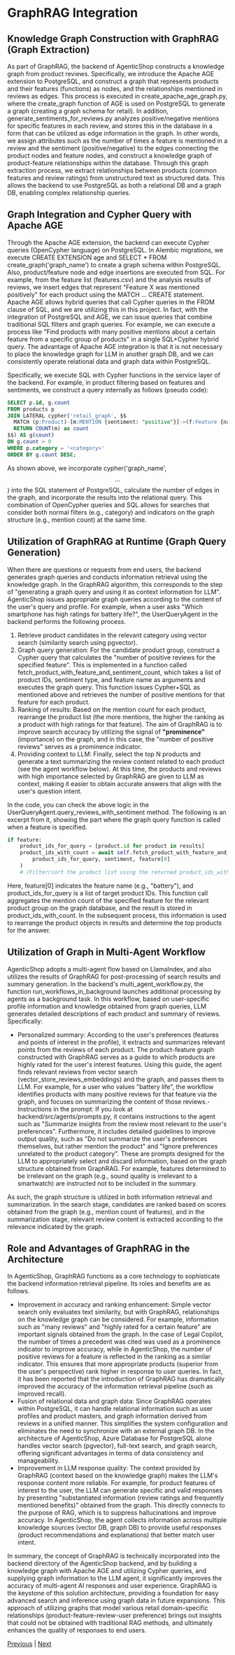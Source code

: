 # GraphRAG Integration

## Knowledge Graph Construction with GraphRAG (Graph Extraction)

As part of GraphRAG, the backend of AgenticShop constructs a knowledge graph from product reviews. Specifically, we introduce the Apache AGE extension to PostgreSQL, and construct a graph that represents products and their features (functions) as nodes, and the relationships mentioned in reviews as edges. This process is executed in create_apache_age_graph.py, where the create_graph function of AGE is used on PostgreSQL to generate a graph (creating a graph schema for retail). In addition, generate_sentiments_for_reviews.py analyzes positive/negative mentions for specific features in each review, and stores this in the database in a form that can be utilized as edge information in the graph. In other words, we assign attributes such as the number of times a feature is mentioned in a review and the sentiment (positive/negative) to the edges connecting the product nodes and feature nodes, and construct a knowledge graph of product-feature relationships within the database. Through this graph extraction process, we extract relationships between products (common features and review ratings) from unstructured text as structured data. This allows the backend to use PostgreSQL as both a relational DB and a graph DB, enabling complex relationship queries.

## Graph Integration and Cypher Query with Apache AGE

Through the Apache AGE extension, the backend can execute Cypher queries (OpenCypher language) on PostgreSQL. In Alembic migrations, we execute CREATE EXTENSION age and SELECT * FROM create_graph('graph_name') to create a graph schema within PostgreSQL. Also, product/feature node and edge insertions are executed from SQL. For example, from the feature list (features.csv) and the analysis results of reviews, we insert edges that represent "Feature X was mentioned positively" for each product using the MATCH ... CREATE statement. Apache AGE allows hybrid queries that call Cypher queries in the FROM clause of SQL, and we are utilizing this in this project. In fact, with the integration of PostgreSQL and AGE, we can issue queries that combine traditional SQL filters and graph queries. For example, we can execute a process like "Find products with many positive mentions about a certain feature from a specific group of products" in a single SQL+Cypher hybrid query. The advantage of Apache AGE integration is that it is not necessary to place the knowledge graph for LLM in another graph DB, and we can consistently operate relational data and graph data within PostgreSQL.

Specifically, we execute SQL with Cypher functions in the service layer of the backend. For example, in product filtering based on features and sentiments, we construct a query internally as follows (pseudo code):

```sql
SELECT p.id, g.count
FROM products p
JOIN LATERAL cypher('retail_graph', $$
  MATCH (p:Product)-[m:MENTION {sentiment: "positive"}]->(f:Feature {name: "<feature name>"})
  RETURN COUNT(m) as count
$$) AS g(count)
ON g.count > 0
WHERE p.category = '<category>'
ORDER BY g.count DESC;
```

As shown above, we incorporate cypher('graph_name', $$ ... $$) into the SQL statement of PostgreSQL, calculate the number of edges in the graph, and incorporate the results into the relational query. This combination of OpenCypher queries and SQL allows for searches that consider both normal filters (e.g., category) and indicators on the graph structure (e.g., mention count) at the same time.

## Utilization of GraphRAG at Runtime (Graph Query Generation)

When there are questions or requests from end users, the backend generates graph queries and conducts information retrieval using the knowledge graph. In the GraphRAG algorithm, this corresponds to the step of "generating a graph query and using it as context information for LLM". AgenticShop issues appropriate graph queries according to the content of the user's query and profile. For example, when a user asks "Which smartphone has high ratings for battery life?", the UserQueryAgent in the backend performs the following process.
1. Retrieve product candidates in the relevant category using vector search (similarity search using pgvector).
2. Graph query generation: For the candidate product group, construct a Cypher query that calculates the "number of positive reviews for the specified feature". This is implemented in a function called fetch_product_with_feature_and_sentiment_count, which takes a list of product IDs, sentiment type, and feature name as arguments and executes the graph query. This function issues Cypher+SQL as mentioned above and retrieves the number of positive mentions for that feature for each product.
3. Ranking of results: Based on the mention count for each product, rearrange the product list (the more mentions, the higher the ranking as a product with high ratings for that feature). The aim of GraphRAG is to improve search accuracy by utilizing the signal of **"prominence"** (importance) on the graph, and in this case, the "number of positive reviews" serves as a prominence indicator.
4. Providing context to LLM: Finally, select the top N products and generate a text summarizing the review content related to each product (see the agent workflow below). At this time, the products and reviews with high importance selected by GraphRAG are given to LLM as context, making it easier to obtain accurate answers that align with the user's question intent.

In the code, you can check the above logic in the UserQueryAgent.query_reviews_with_sentiment method. The following is an excerpt from it, showing the part where the graph query function is called when a feature is specified.

```python
if feature:
    product_ids_for_query = [product.id for product in results]
    product_ids_with_count = await self.fetch_product_with_feature_and_sentiment_count(
        product_ids_for_query, sentiment, feature[0]
    )
    # (Filter/sort the product list using the returned product_ids_with_count)
```

Here, feature[0] indicates the feature name (e.g., "battery"), and product_ids_for_query is a list of target product IDs. This function call aggregates the mention count of the specified feature for the relevant product group on the graph database, and the result is stored in product_ids_with_count. In the subsequent process, this information is used to rearrange the product objects in results and determine the top products for the answer.

## Utilization of Graph in Multi-Agent Workflow

AgenticShop adopts a multi-agent flow based on LlamaIndex, and also utilizes the results of GraphRAG for post-processing of search results and summary generation. In the backend's multi_agent_workflow.py, the function run_workflows_in_background launches additional processing by agents as a background task. In this workflow, based on user-specific profile information and knowledge obtained from graph queries, LLM generates detailed descriptions of each product and summary of reviews. Specifically:
- Personalized summary: According to the user's preferences (features and points of interest in the profile), it extracts and summarizes relevant points from the reviews of each product. The product-feature graph constructed with GraphRAG serves as a guide to which products are highly rated for the user's interest features. Using this guide, the agent finds relevant reviews from vector search (vector_store_reviews_embeddings) and the graph, and passes them to LLM. For example, for a user who values "battery life", the workflow identifies products with many positive reviews for that feature via the graph, and focuses on summarizing the content of those reviews.- Instructions in the prompt: If you look at backend/src/agents/prompts.py, it contains instructions to the agent such as "Summarize insights from the review most relevant to the user's preferences". Furthermore, it includes detailed guidelines to improve output quality, such as "Do not summarize the user's preferences themselves, but rather mention the product" and "Ignore preferences unrelated to the product category". These are prompts designed for the LLM to appropriately select and discard information, based on the graph structure obtained from GraphRAG. For example, features determined to be irrelevant on the graph (e.g., sound quality is irrelevant to a smartwatch) are instructed not to be included in the summary.

As such, the graph structure is utilized in both information retrieval and summarization. In the search stage, candidates are ranked based on scores obtained from the graph (e.g., mention count of features), and in the summarization stage, relevant review content is extracted according to the relevance indicated by the graph.

## Role and Advantages of GraphRAG in the Architecture

In AgenticShop, GraphRAG functions as a core technology to sophisticate the backend information retrieval pipeline. Its roles and benefits are as follows.
- Improvement in accuracy and ranking enhancement: Simple vector search only evaluates text similarity, but with GraphRAG, relationships on the knowledge graph can be considered. For example, information such as "many reviews" and "highly rated for a certain feature" are important signals obtained from the graph. In the case of Legal Copilot, the number of times a precedent was cited was used as a prominence indicator to improve accuracy, while in AgenticShop, the number of positive reviews for a feature is reflected in the ranking as a similar indicator. This ensures that more appropriate products (superior from the user's perspective) rank higher in response to user queries. In fact, it has been reported that the introduction of GraphRAG has dramatically improved the accuracy of the information retrieval pipeline (such as improved recall).
- Fusion of relational data and graph data: Since GraphRAG operates within PostgreSQL, it can handle relational information such as user profiles and product masters, and graph information derived from reviews in a unified manner. This simplifies the system configuration and eliminates the need to synchronize with an external graph DB. In the architecture of AgenticShop, Azure Database for PostgreSQL alone handles vector search (pgvector), full-text search, and graph search, offering significant advantages in terms of data consistency and manageability.
- Improvement in LLM response quality: The context provided by GraphRAG (context based on the knowledge graph) makes the LLM's response content more reliable. For example, for product features of interest to the user, the LLM can generate specific and valid responses by presenting "substantiated information (review ratings and frequently mentioned benefits)" obtained from the graph. This directly connects to the purpose of RAG, which is to suppress hallucinations and improve accuracy. In AgenticShop, the agent collects information across multiple knowledge sources (vector DB, graph DB) to provide useful responses (product recommendations and explanations) that better match user intent.

In summary, the concept of GraphRAG is technically incorporated into the backend directory of the AgenticShop backend, and by building a knowledge graph with Apache AGE and utilizing Cypher queries, and supplying graph information to the LLM agent, it significantly improves the accuracy of multi-agent AI responses and user experience. GraphRAG is the keystone of this solution architecture, providing a foundation for easy advanced search and inference using graph data in future expansions. This approach of utilizing graphs that model various retail domain-specific relationships (product-feature-review-user preference) brings out insights that could not be obtained with traditional RAG methods, and ultimately enhances the quality of responses to end users.

[Previous](06-WhyPostgreSQL.md) | [Next](08-Wrapup.md)
